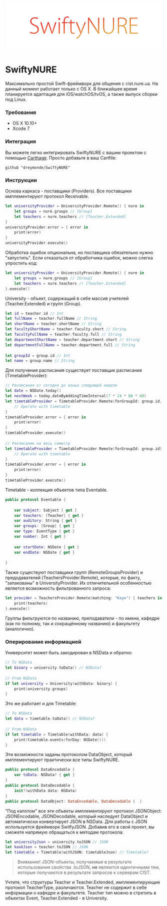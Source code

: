![SwiftyNURE](/SwiftyNURELogo.jpg)
# SwiftyNURE #
Максимально простой Swift-фреймворк для общения с cist.nure.ua. 
На данный момент работает только с OS X. В ближайшее время планируется адаптация для iOS/watchOS/tvOS, а также выпуск сборки под Linux.

### Требования ###
- OS X 10.10+
- Xcode 7

### Интеграция ###
Вы можете легко интегрировать SwiftyNURE с вашим проектом с помощью [Carthage](https://github.com/Carthage/Carthage). Просто добавьте в ваш Cartfile:
```
github "dreymonde/SwiftyNURE"
```

### Инструкции ###
Основа каркаса - поставщики (Providers). Все поставщики имплементируют протокол Receivable.

```swift
let universityProvider = UniversityProvider.Remote() { nure in
	let groups = nure.groups // [Group]
	let teachers = nure.teachers // [Teacher.Extended]
}
universityProvider.error = { error in
	print(error)
}
universityProvider.execute()
```
Обработка ошибок опциональна, но поставщика обязательно нужно "запустить". Если отказаться от обработчика ошибок, можно слегка упростить код:

```swift
let universityProvider = UniversityProvider.Remote() { nure in
	let groups = nure.groups // [Group]
	let teachers = nure.teachers // [Teacher.Extended]
}.execute()
```
University - объект, содержащий в себе массив учителей (Teacher.Extended) и групп (Group).

```swift
let id = teacher.id // Int
let fullName = teacher.fullName // String
let shortName = teacher.shortName // String
let facultyShortName = teacher.faculty.short // String
let facultyFullName = teacher.faculty.full // String
let departmentShortName = teacher.department.short // String
let departmentFullName = teacher.department.full // String

let groupId = group.id // Int
let name = group.name // String
```
Для получения расписания существует поставщик расписания (TimetableProvider):

```swift
// Расписания от сегодня до конца следующей недели
let date = NSDate.today()
let nextWeek = today.dateByAddingTimeInterval(7 * 24 * 60 * 60)
let timetableProvider = TimetableProvider.Remote(forGroupId: group.id, fromDate: today, toDate: nextWeek) { timetable in
	// Operate with timetable
}
timetableProvider.error = { error in
	print(error)
}
timetableProvider.execute()

// Расписание на весь семестр
let timetableProvider = TimetableProvider.Remote(forGroupId: group.id) { timetable in
	// Operate with timetable
}
timetableProvider.error = { error in
	print(error)
}
timetableProvider.execute()
```
Timetable - коллекция объектов типа Eventable.

```swift
public protocol Eventable {
    
    var subject: Subject { get }
    var teachers: [Teacher] { get }
    var auditory: String { get }
    var groups: [Group] { get }
    var type: EventType { get }
    var number: Int { get }
    
    var startDate: NSDate { get }
    var endDate: NSDate { get }
    
}
```
Также существуют поставщики групп (RemoteGroupsProvider) и предодавателей (TeachersProvider.Remote), которые, по факту, "запакованы" в UniversityProvider. Их отличительной особенностью является возможность фильтрованного запроса:
```swift
let provider = TeachersProvider.Remote(matching: "Каук") { teachers in
    print(teachers)
}.execute()
```
Группы фильтруются по названию, преподаватели - по имени, кафедре (как по полному, так и сокращённому названию) и факультету (аналогично).

### Оперирование информацией ###
Университет может быть закодирован в NSData и обратно:

```swift
// To NSData
let binary = university.toData() // NSData?

// From NSData
if let university = University(withData: binary) {
	print(university.groups)
}
```
Это же работает и для Timetable:
```swift
// To NSData
let data = timetable.toData() // NSData?

// From NSData
if let timetable = Timetable(withData: data) {
    print(timetable.events(forDay: NSDate()))
}
```
Эти возможности заданы протоколом DataObject, который имплементируют практически все типы SwiftyNURE.
```swift
public protocol DataEncodable {
    var toData: NSData? { get }
}
public protocol DataDecodable {
    init?(withData data: NSData)
}
public protocol DataObject: DataEncodable, DataDecodable {  }
```
"Под капотом" все эти объекты имплементируют протокол JSONObject: JSONEncodable, JSONDecodable, который наследует DataObject и автоматически конвертирует JSON в NSData. Для работы с JSON используется фреймворк SwitfyJSON. Добавив его в свой проект, вы сможете напрямую обращаться к методам протокола:
```swift
let universityJson = university.toJSON // JSON
let kaukJson = teacher.toJSON // JSON
let timetable = Timetable(withJSON: timetableJson) // Timetable?
```
> Внимание! JSON-объекты, получаемые в результате использования свойства .toJSON, **не** являются идентичными тем, которые получаются в результате запросов к серверам CIST.

Учтите, что структуры Teacher и Teacher.Extended, имплементирующие протокол TeacherType, различаются. Teacher не содержит в себе информации о кафедре и факультете. Teacher тип можно в стретить в объектах Event, Teacher.Extended - в University.
